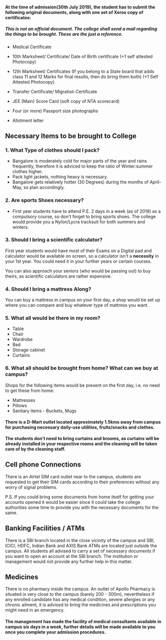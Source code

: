 #### **At the time of admission(30th July 2019), the student has to submit the following original documents, along with one set of Xerox copy of certificates:**

##### **This is not an official document. The college shall send a mail regarding the things to be brought. These are the just a reference.**

* Medical Certificate

* 10th Marksheet/ Certificate/ Date of Birth certificate (+1 self attested Photocopy)

* 12th Marksheet/ Certificates (If you belong to a State board that adds class 11 and 12 Marks for final results, then do bring them both)
(+1 Self Attested Photocopy)

* Transfer Certificate/ Migration Certificate

* JEE (Main) Score Card (soft copy of NTA scorecard)

* Four (or more) Passport size photographs

* Allotment letter


## **Necessary Items to be brought to College**

### **1. What Type of clothes should I pack?**

* Bangalore is moderately cold for major parts of the year and rains frequently, therefore it is adviced to keep the ratio of Winter:summer clothes higher.
* Pack light jackets, nothing heavy is necessary.
* Bangalore gets relatively hotter (30 Degrees) during the months of April-May, so plan accordingly.

### **2. Are sports Shoes necessary?**

* First year students have to attend P.E. 2 days in a week (as of 2018) as a compulsory course, so don't forget to bring sports shoes. The college would provide you a Nylon/Lycra tracksuit for both summers and winters.

### **3. Should I bring a scientific calculator?**

First year students would have most of their Exams on a Digital pad and calculator would be available on screen, so a calculator isn't a **necessity** in your 1st year. You could need it in your further years or certain courses.

You can also approach your seniors (who would be passing out) to buy theirs, as scientific calculators are rather expensive.

### **4. Should I bring a mattress Along?**

You can buy a mattress in campus on your first day, a shop would be set up where you can compare and buy whatever type of mattress you want.

### **5.  What all would be there in my room?**

* Table
* Chair
* Wardrobe
* Bed
* Storage cabinet
* Curtains

### **6. What all should be brought from home? What can we buy at campus?**

Shops for the following items would be present on the first day, i.e. no need to get these from home:
* Mattresses
* Pillows
* Sanitary items - Buckets, Mugs


#### **There is a D-Mart outlet located approximately 1.5kms away from campus for purchasing necessary daily-use utilities, fruits/snacks and clothes.**

**The students don’t need to bring curtains and brooms, as
curtains will be already installed in your respective rooms and the
cleaning will be taken care of by the cleaning staff.**

## **Cell phone Connections**

There is an Airtel SIM card outlet near to the campus, students are
requested to get their SIM cards according to their preferences without
any worry of signal problems.

P.S. If you could bring some documents from home itself for getting your
accounts opened it would be easier since it could take the college
authorities some time to provide you with the necessary documents for
the same.

## **Banking Facilities / ATMs**

There is a SBI branch located in the close vicinity of the campus and
SBI, ICICI, HDFC, Indian Bank and AXIS Bank ATMs are located just outside the campus.
All students all advised to carry a set of necessary documents if you
want to open an account at the SBI branch. The institution or management
would not provide any further help in this matter.

## **Medicines**

There is no pharmacy inside the campus. An outlet of Apollo Pharmacy is
situated is very close to the campus (barely 200 - 300m), nevertheless if
any enrolled candidate has any medical condition, severe allergies or
any chronic ailment, it is advised to bring the medicines and prescriptions you might need
in an emergency.

#### **The management has made the facility of medical consultants available in campus six days in a week, further details will be made available to you once you complete your admission procedures.**
